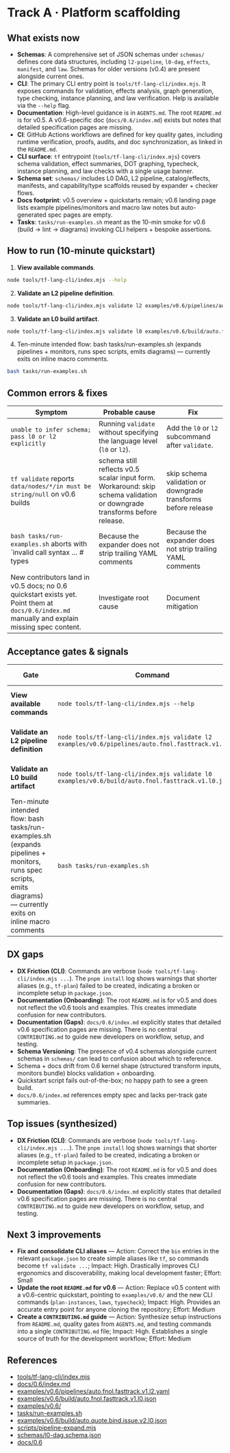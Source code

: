 # Track A · Platform scaffolding

## What exists now
- **Schemas**: A comprehensive set of JSON schemas under `schemas/` defines core data structures, including `l2-pipeline`, `l0-dag`, `effects`, `manifest`, and `law`. Schemas for older versions (v0.4) are present alongside current ones.
- **CLI**: The primary CLI entry point is `tools/tf-lang-cli/index.mjs`. It exposes commands for validation, effects analysis, graph generation, type checking, instance planning, and law verification. Help is available via the `--help` flag.
- **Documentation**: High-level guidance is in `AGENTS.md`. The root `README.md` is for v0.5. A v0.6-specific doc (`docs/0.6/index.md`) exists but notes that detailed specification pages are missing.
- **CI**: GitHub Actions workflows are defined for key quality gates, including runtime verification, proofs, audits, and doc synchronization, as linked in the `README.md`.
- **CLI surface**: `tf` entrypoint (`tools/tf-lang-cli/index.mjs`) covers schema validation, effect summaries, DOT graphing, typecheck, instance planning, and law checks with a single usage banner.
- **Schema set**: `schemas/` includes L0 DAG, L2 pipeline, catalog/effects, manifests, and capability/type scaffolds reused by expander + checker flows.
- **Docs footprint**: v0.5 overview + quickstarts remain; v0.6 landing page lists example pipelines/monitors and macro law notes but auto-generated spec pages are empty.
- **Tasks**: `tasks/run-examples.sh` meant as the 10-min smoke for v0.6 (build → lint → diagrams) invoking CLI helpers + bespoke assertions.

## How to run (10-minute quickstart)
1. **View available commands**.
```bash
node tools/tf-lang-cli/index.mjs --help
```
2. **Validate an L2 pipeline definition**.
```bash
node tools/tf-lang-cli/index.mjs validate l2 examples/v0.6/pipelines/auto.fnol.fasttrack.v1.l2.yaml
```
3. **Validate an L0 build artifact**.
```bash
node tools/tf-lang-cli/index.mjs validate l0 examples/v0.6/build/auto.fnol.fasttrack.v1.l0.json
```
4. Ten-minute intended flow: bash tasks/run-examples.sh (expands pipelines + monitors, runs spec scripts, emits diagrams) — currently exits on inline macro comments.
```bash
bash tasks/run-examples.sh
```

## Common errors & fixes
| Symptom | Probable cause | Fix |
| --- | --- | --- |
| `unable to infer schema; pass l0 or l2 explicitly` | Running `validate` without specifying the language level (`l0` or `l2`). | Add the `l0` or `l2` subcommand after `validate`. |
| `tf validate` reports `data/nodes/*/in must be string/null` on v0.6 builds | schema still reflects v0.5 scalar input form. Workaround: skip schema validation or downgrade transforms before release. | skip schema validation or downgrade transforms before release |
| `bash tasks/run-examples.sh` aborts with `invalid call syntax … # types | Because the expander does not strip trailing YAML comments | Because the expander does not strip trailing YAML comments |
| New contributors land in v0.5 docs; no 0.6 quickstart exists yet. Point them at `docs/0.6/index.md` manually and explain missing spec content. | Investigate root cause | Document mitigation |

## Acceptance gates & signals
| Gate | Command | Success signal |
| --- | --- | --- |
| **View available commands** | `node tools/tf-lang-cli/index.mjs --help` | Command succeeds without errors. |
| **Validate an L2 pipeline definition** | `node tools/tf-lang-cli/index.mjs validate l2 examples/v0.6/pipelines/auto.fnol.fasttrack.v1.l2.yaml` | Command succeeds without errors. |
| **Validate an L0 build artifact** | `node tools/tf-lang-cli/index.mjs validate l0 examples/v0.6/build/auto.fnol.fasttrack.v1.l0.json` | Command succeeds without errors. |
| Ten-minute intended flow: bash tasks/run-examples.sh (expands pipelines + monitors, runs spec scripts, emits diagrams) — currently exits on inline macro comments | `bash tasks/run-examples.sh` | Command succeeds without errors. |

## DX gaps
- **DX Friction (CLI)**: Commands are verbose (`node tools/tf-lang-cli/index.mjs ...`). The `pnpm install` log shows warnings that shorter aliases (e.g., `tf-plan`) failed to be created, indicating a broken or incomplete setup in `package.json`.
- **Documentation (Onboarding)**: The root `README.md` is for v0.5 and does not reflect the v0.6 tools and examples. This creates immediate confusion for new contributors.
- **Documentation (Gaps)**: `docs/0.6/index.md` explicitly states that detailed v0.6 specification pages are missing. There is no central `CONTRIBUTING.md` to guide new developers on workflow, setup, and testing.
- **Schema Versioning**: The presence of v0.4 schemas alongside current schemas in `schemas/` can lead to confusion about which to reference.
- Schema + docs drift from 0.6 kernel shape (structured transform inputs, monitors bundle) blocks validation + onboarding.
- Quickstart script fails out-of-the-box; no happy path to see a green build.
- `docs/0.6/index.md` references empty spec and lacks per-track gate summaries.

## Top issues (synthesized)
- **DX Friction (CLI)**: Commands are verbose (`node tools/tf-lang-cli/index.mjs ...`). The `pnpm install` log shows warnings that shorter aliases (e.g., `tf-plan`) failed to be created, indicating a broken or incomplete setup in `package.json`.
- **Documentation (Onboarding)**: The root `README.md` is for v0.5 and does not reflect the v0.6 tools and examples. This creates immediate confusion for new contributors.
- **Documentation (Gaps)**: `docs/0.6/index.md` explicitly states that detailed v0.6 specification pages are missing. There is no central `CONTRIBUTING.md` to guide new developers on workflow, setup, and testing.

## Next 3 improvements
- **Fix and consolidate CLI aliases** — Action: Correct the `bin` entries in the relevant `package.json` to create simple aliases like `tf`, so commands become `tf validate ...`; Impact: High. Drastically improves CLI ergonomics and discoverability, making local development faster; Effort: Small
- **Update the root `README.md` for v0.6** — Action: Replace v0.5 content with a v0.6-centric quickstart, pointing to `examples/v0.6/` and the new CLI commands (`plan-instances`, `laws`, `typecheck`); Impact: High. Provides an accurate entry point for anyone cloning the repository; Effort: Medium
- **Create a `CONTRIBUTING.md` guide** — Action: Synthesize setup instructions from `README.md`, quality gates from `AGENTS.md`, and testing commands into a single `CONTRIBUTING.md` file; Impact: High. Establishes a single source of truth for the development workflow; Effort: Medium

## References
- [tools/tf-lang-cli/index.mjs](../../../../tools/tf-lang-cli/index.mjs)
- [docs/0.6/index.md](../../../../docs/0.6/index.md)
- [examples/v0.6/pipelines/auto.fnol.fasttrack.v1.l2.yaml](../../../../examples/v0.6/pipelines/auto.fnol.fasttrack.v1.l2.yaml)
- [examples/v0.6/build/auto.fnol.fasttrack.v1.l0.json](../../../../examples/v0.6/build/auto.fnol.fasttrack.v1.l0.json)
- [examples/v0.6/](../../../../examples/v0.6)
- [tasks/run-examples.sh](../../../../tasks/run-examples.sh)
- [examples/v0.6/build/auto.quote.bind.issue.v2.l0.json](../../../../examples/v0.6/build/auto.quote.bind.issue.v2.l0.json)
- [scripts/pipeline-expand.mjs](../../../../scripts/pipeline-expand.mjs)
- [schemas/l0-dag.schema.json](../../../../schemas/l0-dag.schema.json)
- [docs/0.6](../../../../docs/0.6)
